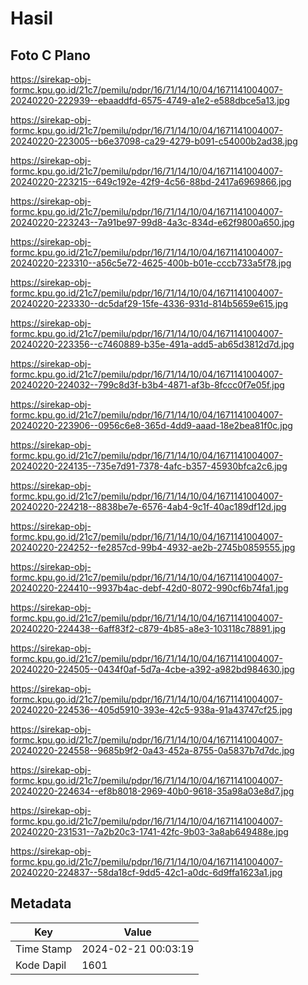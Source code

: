 # Hasil

## Foto C Plano

https://sirekap-obj-formc.kpu.go.id/21c7/pemilu/pdpr/16/71/14/10/04/1671141004007-20240220-222939--ebaaddfd-6575-4749-a1e2-e588dbce5a13.jpg

https://sirekap-obj-formc.kpu.go.id/21c7/pemilu/pdpr/16/71/14/10/04/1671141004007-20240220-223005--b6e37098-ca29-4279-b091-c54000b2ad38.jpg

https://sirekap-obj-formc.kpu.go.id/21c7/pemilu/pdpr/16/71/14/10/04/1671141004007-20240220-223215--649c192e-42f9-4c56-88bd-2417a6969866.jpg

https://sirekap-obj-formc.kpu.go.id/21c7/pemilu/pdpr/16/71/14/10/04/1671141004007-20240220-223243--7a91be97-99d8-4a3c-834d-e62f9800a650.jpg

https://sirekap-obj-formc.kpu.go.id/21c7/pemilu/pdpr/16/71/14/10/04/1671141004007-20240220-223310--a56c5e72-4625-400b-b01e-cccb733a5f78.jpg

https://sirekap-obj-formc.kpu.go.id/21c7/pemilu/pdpr/16/71/14/10/04/1671141004007-20240220-223330--dc5daf29-15fe-4336-931d-814b5659e615.jpg

https://sirekap-obj-formc.kpu.go.id/21c7/pemilu/pdpr/16/71/14/10/04/1671141004007-20240220-223356--c7460889-b35e-491a-add5-ab65d3812d7d.jpg

https://sirekap-obj-formc.kpu.go.id/21c7/pemilu/pdpr/16/71/14/10/04/1671141004007-20240220-224032--799c8d3f-b3b4-4871-af3b-8fccc0f7e05f.jpg

https://sirekap-obj-formc.kpu.go.id/21c7/pemilu/pdpr/16/71/14/10/04/1671141004007-20240220-223906--0956c6e8-365d-4dd9-aaad-18e2bea81f0c.jpg

https://sirekap-obj-formc.kpu.go.id/21c7/pemilu/pdpr/16/71/14/10/04/1671141004007-20240220-224135--735e7d91-7378-4afc-b357-45930bfca2c6.jpg

https://sirekap-obj-formc.kpu.go.id/21c7/pemilu/pdpr/16/71/14/10/04/1671141004007-20240220-224218--8838be7e-6576-4ab4-9c1f-40ac189df12d.jpg

https://sirekap-obj-formc.kpu.go.id/21c7/pemilu/pdpr/16/71/14/10/04/1671141004007-20240220-224252--fe2857cd-99b4-4932-ae2b-2745b0859555.jpg

https://sirekap-obj-formc.kpu.go.id/21c7/pemilu/pdpr/16/71/14/10/04/1671141004007-20240220-224410--9937b4ac-debf-42d0-8072-990cf6b74fa1.jpg

https://sirekap-obj-formc.kpu.go.id/21c7/pemilu/pdpr/16/71/14/10/04/1671141004007-20240220-224438--6aff83f2-c879-4b85-a8e3-103118c78891.jpg

https://sirekap-obj-formc.kpu.go.id/21c7/pemilu/pdpr/16/71/14/10/04/1671141004007-20240220-224505--0434f0af-5d7a-4cbe-a392-a982bd984630.jpg

https://sirekap-obj-formc.kpu.go.id/21c7/pemilu/pdpr/16/71/14/10/04/1671141004007-20240220-224536--405d5910-393e-42c5-938a-91a43747cf25.jpg

https://sirekap-obj-formc.kpu.go.id/21c7/pemilu/pdpr/16/71/14/10/04/1671141004007-20240220-224558--9685b9f2-0a43-452a-8755-0a5837b7d7dc.jpg

https://sirekap-obj-formc.kpu.go.id/21c7/pemilu/pdpr/16/71/14/10/04/1671141004007-20240220-224634--ef8b8018-2969-40b0-9618-35a98a03e8d7.jpg

https://sirekap-obj-formc.kpu.go.id/21c7/pemilu/pdpr/16/71/14/10/04/1671141004007-20240220-231531--7a2b20c3-1741-42fc-9b03-3a8ab649488e.jpg

https://sirekap-obj-formc.kpu.go.id/21c7/pemilu/pdpr/16/71/14/10/04/1671141004007-20240220-224837--58da18cf-9dd5-42c1-a0dc-6d9ffa1623a1.jpg


## Metadata

| Key        | Value               |
| ---------- | ------------------- |
| Time Stamp | 2024-02-21 00:03:19 |
| Kode Dapil | 1601                |



